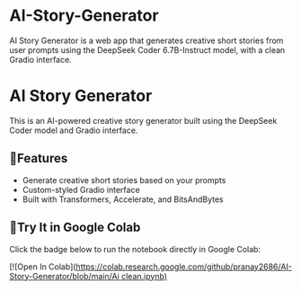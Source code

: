 # AI-Story-Generator
AI Story Generator is a web app that generates creative short stories from user prompts using the DeepSeek Coder 6.7B-Instruct model, with a clean Gradio interface.
# AI Story Generator

This is an AI-powered creative story generator built using the DeepSeek Coder model and Gradio interface.


## :link:Features

- Generate creative short stories based on your prompts
- Custom-styled Gradio interface
- Built with Transformers, Accelerate, and BitsAndBytes


## :link:Try It in Google Colab

Click the badge below to run the notebook directly in Google Colab:

[![Open In Colab]([https://colab.research.google.com/github/pranay2686/AI-Story-Generator/blob/main/Ai clean.ipynb)](https://colab.research.google.com/github/pranay2686/AI-Story-Generator/blob/main/Ai%20clean.ipynb)

